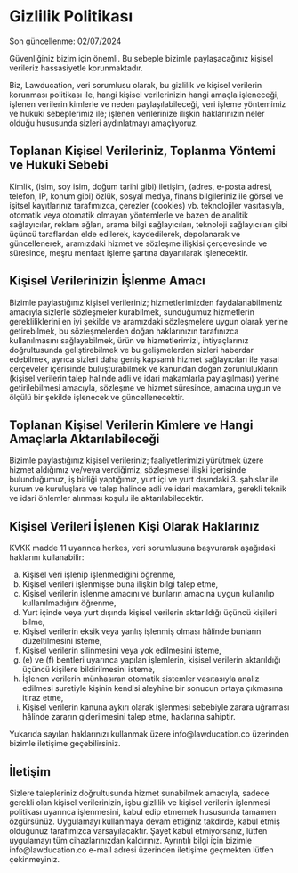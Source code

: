 <h1>Gizlilik Politikası</h1>
<p>Son güncellenme: 02/07/2024</p>
<p>
Güvenliğiniz bizim için önemli. Bu sebeple bizimle paylaşacağınız kişisel verileriz hassasiyetle korunmaktadır.
</p>
<p>
Biz, Lawducation, veri sorumlusu olarak, bu gizlilik ve kişisel verilerin korunması politikası ile,
hangi kişisel verilerinizin hangi amaçla işleneceği, işlenen verilerin kimlerle ve neden paylaşılabileceği,
veri işleme yöntemimiz ve hukuki sebeplerimiz ile; işlenen verilerinize ilişkin haklarınızın neler
olduğu hususunda sizleri aydınlatmayı amaçlıyoruz.
</p>
<h2>Toplanan Kişisel Verileriniz, Toplanma Yöntemi ve Hukuki Sebebi</h2>
<p>
Kimlik, (isim, soy isim, doğum tarihi gibi) iletişim, (adres, e-posta adresi, telefon, IP, konum gibi)
özlük, sosyal medya, finans bilgileriniz ile görsel ve işitsel kayıtlarınız tarafımızca,
çerezler (cookies) vb. teknolojiler vasıtasıyla, otomatik veya otomatik olmayan yöntemlerle
ve bazen de analitik sağlayıcılar, reklam ağları, arama bilgi sağlayıcıları,
teknoloji sağlayıcıları gibi üçüncü taraflardan elde edilerek, kaydedilerek,
depolanarak ve güncellenerek, aramızdaki hizmet ve sözleşme ilişkisi çerçevesinde
ve süresince, meşru menfaat işleme şartına dayanılarak işlenecektir.
</p>
<h2>Kişisel Verilerinizin İşlenme Amacı</h2>
<p>
Bizimle paylaştığınız kişisel verileriniz; hizmetlerimizden faydalanabilmeniz
amacıyla sizlerle sözleşmeler kurabilmek, sunduğumuz hizmetlerin gerekliliklerini
en iyi şekilde ve aramızdaki sözleşmelere uygun olarak yerine getirebilmek,
bu sözleşmelerden doğan haklarınızın tarafınızca kullanılmasını sağlayabilmek,
ürün ve hizmetlerimizi, ihtiyaçlarınız doğrultusunda geliştirebilmek ve bu
gelişmelerden sizleri haberdar edebilmek, ayrıca sizleri daha geniş kapsamlı hizmet
sağlayıcıları ile yasal çerçeveler içerisinde buluşturabilmek ve kanundan doğan
zorunlulukların (kişisel verilerin talep halinde adli ve idari makamlarla paylaşılması)
yerine getirilebilmesi amacıyla, sözleşme ve hizmet süresince, amacına uygun ve ölçülü bir
şekilde işlenecek ve güncellenecektir.
</p>
<h2>Toplanan Kişisel Verilerin Kimlere ve Hangi Amaçlarla Aktarılabileceği</h2>
<p>
Bizimle paylaştığınız kişisel verileriniz; faaliyetlerimizi yürütmek üzere hizmet
aldığımız ve/veya verdiğimiz, sözleşmesel ilişki içerisinde bulunduğumuz,
iş birliği yaptığımız, yurt içi ve yurt dışındaki 3. şahıslar ile kurum ve
kuruluşlara ve talep halinde adli ve idari makamlara, gerekli teknik ve idari
önlemler alınması koşulu ile aktarılabilecektir.
</p>
<h2>Kişisel Verileri İşlenen Kişi Olarak Haklarınız</h2>
<p>KVKK madde 11 uyarınca herkes, veri sorumlusuna başvurarak aşağıdaki haklarını kullanabilir:</p>
<ol type="a">
<li>Kişisel veri işlenip işlenmediğini öğrenme,</li>
<li>Kişisel verileri işlenmişse buna ilişkin bilgi talep etme,</li>
<li>Kişisel verilerin işlenme amacını ve bunların amacına uygun kullanılıp kullanılmadığını öğrenme,</li>
<li>Yurt içinde veya yurt dışında kişisel verilerin aktarıldığı üçüncü kişileri bilme,</li>
<li>Kişisel verilerin eksik veya yanlış işlenmiş olması hâlinde bunların düzeltilmesini isteme,</li>
<li>Kişisel verilerin silinmesini veya yok edilmesini isteme,</li>
<li>(e) ve (f) bentleri uyarınca yapılan işlemlerin, kişisel verilerin aktarıldığı üçüncü kişilere bildirilmesini isteme,</li>
<li>İşlenen verilerin münhasıran otomatik sistemler vasıtasıyla analiz edilmesi suretiyle kişinin kendisi aleyhine bir sonucun ortaya çıkmasına itiraz etme,</li>
<li>Kişisel verilerin kanuna aykırı olarak işlenmesi sebebiyle zarara uğraması hâlinde zararın giderilmesini talep etme, haklarına sahiptir.</li>
</ol>
<p>Yukarıda sayılan haklarınızı kullanmak üzere info@lawducation.co üzerinden bizimle iletişime geçebilirsiniz.</p>
<h2>İletişim</h2>
<p>
Sizlere talepleriniz doğrultusunda hizmet sunabilmek amacıyla, sadece gerekli olan kişisel verilerinizin,
işbu gizlilik ve kişisel verilerin işlenmesi politikası uyarınca işlenmesini, kabul edip etmemek hususunda tamamen özgürsünüz. Uygulamayı kullanmaya devam ettiğiniz takdirde, kabul etmiş olduğunuz tarafımızca varsayılacaktır. Şayet kabul etmiyorsanız, lütfen uygulamayı tüm cihazlarınızdan kaldırınız. Ayrıntılı bilgi için bizimle info@lawducation.co e-mail adresi üzerinden iletişime geçmekten lütfen çekinmeyiniz.
</p>
